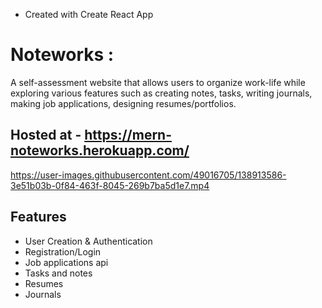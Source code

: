 * Created with Create React App

# Noteworks :

A self-assessment website that allows users to organize work-life while exploring various features such as creating notes, tasks, writing journals, making job applications, designing resumes/portfolios.

## Hosted at - https://mern-noteworks.herokuapp.com/



https://user-images.githubusercontent.com/49016705/138913586-3e51b03b-0f84-463f-8045-269b7ba5d1e7.mp4



## Features
- User Creation & Authentication
- Registration/Login
- Job applications api
- Tasks and notes
- Resumes
- Journals
